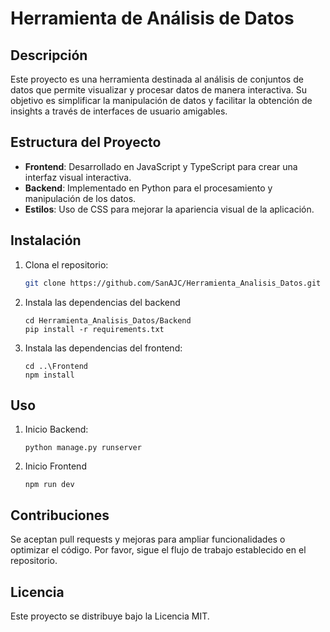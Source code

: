 # Herramienta de Análisis de Datos

## Descripción
Este proyecto es una herramienta destinada al análisis de conjuntos de datos que permite visualizar y procesar datos de manera interactiva. Su objetivo es simplificar la manipulación de datos y facilitar la obtención de insights a través de interfaces de usuario amigables.

## Estructura del Proyecto
- **Frontend**: Desarrollado en JavaScript y TypeScript para crear una interfaz visual interactiva.
- **Backend**: Implementado en Python para el procesamiento y manipulación de los datos.
- **Estilos**: Uso de CSS para mejorar la apariencia visual de la aplicación.

## Instalación

1. Clona el repositorio:

   ```bash
   git clone https://github.com/SanAJC/Herramienta_Analisis_Datos.git

2. Instala las dependencias del backend

   ```dependencias bakend
   cd Herramienta_Analisis_Datos/Backend
   pip install -r requirements.txt

3. Instala las dependencias del frontend:
   ```dependencias Frontend
   cd ..\Frontend
   npm install

## Uso

1. Inicio Backend:

   ```Inicio
   python manage.py runserver

2. Inicio Frontend

   ```Inicio
   npm run dev

## Contribuciones 

Se aceptan pull requests y mejoras para ampliar funcionalidades o optimizar el código. Por favor, sigue el flujo de trabajo establecido en el repositorio.

## Licencia

Este proyecto se distribuye bajo la Licencia MIT.
  


